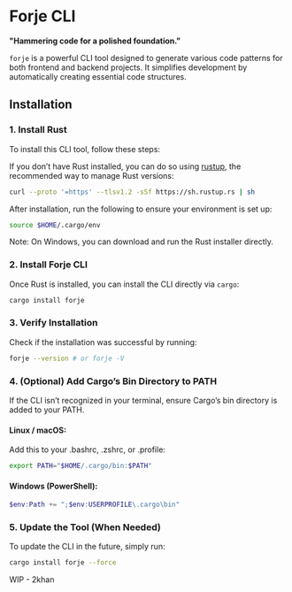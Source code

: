 # Forje CLI

**"Hammering code for a polished foundation."**

`forje` is a powerful CLI tool designed to generate various code patterns for both frontend and backend projects. It simplifies development by automatically creating essential code structures.

## Installation

### 1. Install Rust

To install this CLI tool, follow these steps:

If you don’t have Rust installed, you can do so using [rustup](https://rustup.rs/), the recommended way to manage Rust versions:

```sh
curl --proto '=https' --tlsv1.2 -sSf https://sh.rustup.rs | sh
```

After installation, run the following to ensure your environment is set up:

```sh
source $HOME/.cargo/env
```

Note: On Windows, you can download and run the Rust installer directly.

### 2. Install Forje CLI

Once Rust is installed, you can install the CLI directly via `cargo`:

```sh
cargo install forje
```

### 3. Verify Installation

Check if the installation was successful by running:

```sh
forje --version # or forje -V
```

### 4. (Optional) Add Cargo’s Bin Directory to PATH

If the CLI isn’t recognized in your terminal, ensure Cargo’s bin directory is added to your PATH.

#### Linux / macOS:
Add this to your .bashrc, .zshrc, or .profile:

```sh
export PATH="$HOME/.cargo/bin:$PATH"
```

#### Windows (PowerShell):

```powershell
$env:Path += ";$env:USERPROFILE\.cargo\bin"
```

### 5. Update the Tool (When Needed)

To update the CLI in the future, simply run:

```sh
cargo install forje --force
```

WIP - 2khan